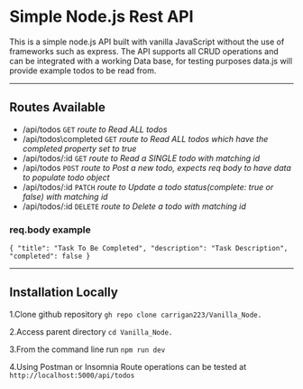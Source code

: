 # Simple Node.js Rest API

This is a simple node.js API built with vanilla JavaScript without the use of frameworks such as express. The API supports all CRUD operations and can be integrated with a working Data base, for testing purposes data.js will provide example todos to be read from.

---

## Routes Available

- /api/todos `GET` *route to Read ALL todos*
- /api/todos\completed `GET` *route to Read ALL todos which have the completed property set to true*
- /api/todos/:id `GET` *route to Read a SINGLE todo with matching id*
- /api/todos `POST` *route to Post a new todo, expects req body to have data to populate todo object*
- /api/todos/:id `PATCH` *route to Update a todo status(complete: true or false) with matching id*
- /api/todos/:id `DELETE` *route to Delete a todo with matching id*

### req.body example

`{
	"title": "Task To Be Completed",
    "description": "Task Description",
    "completed": false
}`

---

## Installation Locally

1.Clone github repository
`gh repo clone carrigan223/Vanilla_Node.`

2.Access parent directory 
`cd Vanilla_Node.`

3.From the command line run
`npm run dev`

4.Using Postman or Insomnia Route operations can be tested at
`http://localhost:5000/api/todos`


